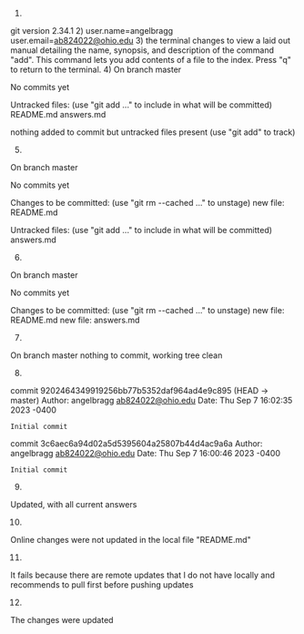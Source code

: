 1) 
git version 2.34.1
2) 
user.name=angelbragg
user.email=ab824022@ohio.edu
3)
the terminal changes to view a laid out manual detailing the name, synopsis, and description of the command "add". This command lets you add contents of a file to the index. Press "q" to return to the terminal.
4)
On branch master

No commits yet

Untracked files:
  (use "git add <file>..." to include in what will be committed)
	README.md
	answers.md

nothing added to commit but untracked files present (use "git add" to track)

5)
On branch master

No commits yet

Changes to be committed:
  (use "git rm --cached <file>..." to unstage)
	new file:   README.md

Untracked files:
  (use "git add <file>..." to include in what will be committed)
	answers.md

6)
On branch master

No commits yet

Changes to be committed:
  (use "git rm --cached <file>..." to unstage)
	new file:   README.md
	new file:   answers.md

7)
On branch master
nothing to commit, working tree clean

8)
commit 9202464349919256bb77b5352daf964ad4e9c895 (HEAD -> master)
Author: angelbragg <ab824022@ohio.edu>
Date:   Thu Sep 7 16:02:35 2023 -0400

    Initial commit

commit 3c6aec6a94d02a5d5395604a25807b44d4ac9a6a
Author: angelbragg <ab824022@ohio.edu>
Date:   Thu Sep 7 16:00:46 2023 -0400

    Initial commit

9) 
Updated, with all current answers

10)
Online changes were not updated in the local file "README.md"

11)
It fails because there are remote updates that I do not have locally and recommends to pull first before pushing updates

12)
The changes were updated